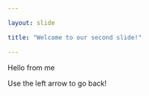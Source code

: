 ```yaml
---

layout: slide

title: "Welcome to our second slide!"

---
```


Hello from me

Use the left arrow to go back!
